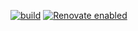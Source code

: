 [![build](https://github.com/barakb/silly-demo/actions/workflows/build.yml/badge.svg)](https://github.com/barakb/silly-demo/actions/workflows/build.yml)
[![Renovate enabled](https://img.shields.io/badge/renovate-enabled-brightgreen.svg)](https://renovatebot.com/)